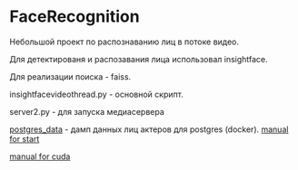 # FaceRecognition

Небольшой проект по распознаванию лиц в потоке видео.

Для детектированя и распозавания лица использовал insightface.

Для реализации поиска - faiss.


insightfacevideothread.py - основной скрипт.

server2.py - для запуска медиасервера

[postgres_data](https://mega.nz/folder/ADJ0VZzK#HNBJgveNr8kSqAdSXfoWQQ) - дамп данных лиц актеров для postgres (docker). [manual for start](https://techexpert.tips/postgresql/postgresql-docker-installation/)

[manual for cuda](https://illya13.github.io/RL/tutorial/2020/04/26/installing-tensorflow-on-ubuntu-20.html)